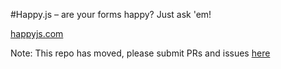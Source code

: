 #Happy.js – are your forms happy? Just ask 'em!

[happyjs.com](http://happyjs.com)

Note: This repo has moved, please submit PRs and issues
[here](https://github.com/HenrikJoreteg/Happy.js)
